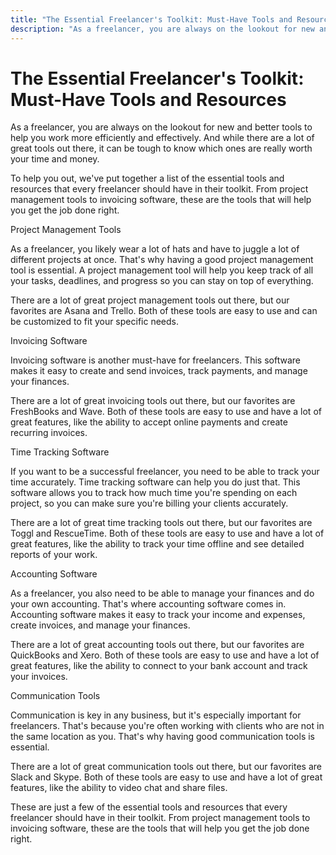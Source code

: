 ```yaml
---
title: "The Essential Freelancer's Toolkit: Must-Have Tools and Resources"
description: "As a freelancer, you are always on the lookout for new and better tools to help you work more efficiently and effectively. And while there are a lot of great tools out there, it can be tough to know which ones are really worth your time and money."
---
```


# The Essential Freelancer's Toolkit: Must-Have Tools and Resources

As a freelancer, you are always on the lookout for new and better tools to help you work more efficiently and effectively. And while there are a lot of great tools out there, it can be tough to know which ones are really worth your time and money.

To help you out, we've put together a list of the essential tools and resources that every freelancer should have in their toolkit. From project management tools to invoicing software, these are the tools that will help you get the job done right.

Project Management Tools

As a freelancer, you likely wear a lot of hats and have to juggle a lot of different projects at once. That's why having a good project management tool is essential. A project management tool will help you keep track of all your tasks, deadlines, and progress so you can stay on top of everything.

There are a lot of great project management tools out there, but our favorites are Asana and Trello. Both of these tools are easy to use and can be customized to fit your specific needs.

Invoicing Software

Invoicing software is another must-have for freelancers. This software makes it easy to create and send invoices, track payments, and manage your finances.

There are a lot of great invoicing tools out there, but our favorites are FreshBooks and Wave. Both of these tools are easy to use and have a lot of great features, like the ability to accept online payments and create recurring invoices.

Time Tracking Software

If you want to be a successful freelancer, you need to be able to track your time accurately. Time tracking software can help you do just that. This software allows you to track how much time you're spending on each project, so you can make sure you're billing your clients accurately.

There are a lot of great time tracking tools out there, but our favorites are Toggl and RescueTime. Both of these tools are easy to use and have a lot of great features, like the ability to track your time offline and see detailed reports of your work.

Accounting Software

As a freelancer, you also need to be able to manage your finances and do your own accounting. That's where accounting software comes in. Accounting software makes it easy to track your income and expenses, create invoices, and manage your finances.

There are a lot of great accounting tools out there, but our favorites are QuickBooks and Xero. Both of these tools are easy to use and have a lot of great features, like the ability to connect to your bank account and track your invoices.

Communication Tools

Communication is key in any business, but it's especially important for freelancers. That's because you're often working with clients who are not in the same location as you. That's why having good communication tools is essential.

There are a lot of great communication tools out there, but our favorites are Slack and Skype. Both of these tools are easy to use and have a lot of great features, like the ability to video chat and share files.

These are just a few of the essential tools and resources that every freelancer should have in their toolkit. From project management tools to invoicing software, these are the tools that will help you get the job done right.
